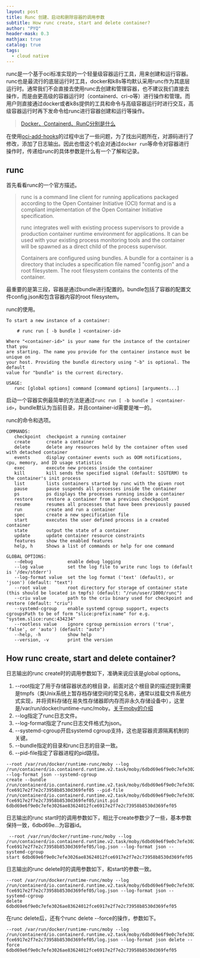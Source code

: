 ```yaml
---
layout: post
title: Runc 创建、启动和删除容器的调用参数
subtitle: How runc create, start and delete container?
author: "PYQ"
header-mask: 0.3
mathjax: true
catalog: true
tags:
  - cloud native
---
```


runc是一个基于oci标准实现的一个轻量级容器运行工具，用来创建和运行容器。runc也是最流行的底层运行时工具，docker和k8s等均默认采用runc作为其底层运行时。通常我们不会直接去使用runc去创建和管理容器，也不建议我们直接去操作，而是由更高级的容器运行时（containerd、cri-o等）进行操作和管理。而用户则直接通过docker或者k8s提供的工具和命令与高级容器运行时进行交互，高级容器运行时再下发命令给runc进行容器创建和运行等操作。

> [Docker、Containerd、RunC分别是什么](https://developer.aliyun.com/article/943302)

在使用[oci-add-hooks](https://github.com/awslabs/oci-add-hooks)的过程中出了一些问题，为了找出问题所在，对源码进行了修改，添加了日志输出。因此也借这个机会对通过`docker run`等命令对容器进行操作时，传递给runc的具体参数是什么有一个了解和记录。

## runc

首先看看runc的一个官方描述。

>runc is a command line client for running applications packaged according to the Open Container Initiative (OCI) format and is a compliant implementation of the Open Container Initiative specification. 
>
>runc integrates well with existing process supervisors to provide a production container runtime environment for applications. It can be used with your existing process monitoring tools and the container will be spawned as a direct child of the process supervisor. 
>
>Containers are configured using bundles. A bundle for a container is a directory that includes a specification file named "config.json" and a root filesystem. The root filesystem contains the contents of the container.

最重要的是第三段，容器是通过bundle进行配置的。bundle包括了容器的配置文件config.json和包含容器内容的root filesystem。

runc的使用。

```shell
To start a new instance of a container:

    # runc run [ -b bundle ] <container-id>

Where "<container-id>" is your name for the instance of the container that you
are starting. The name you provide for the container instance must be unique on
your host. Providing the bundle directory using "-b" is optional. The default
value for "bundle" is the current directory.

USAGE:
   runc [global options] command [command options] [arguments...]
```

启动一个容器实例最简单的方法是通过`runc run [ -b bundle ] <container-id>`，bundle默认为当前目录，并且container-id需要是唯一的。

runc的命令和选项。

```shell
COMMANDS:
   checkpoint  checkpoint a running container
   create      create a container
   delete      delete any resources held by the container often used with detached container
   events      display container events such as OOM notifications, cpu, memory, and IO usage statistics
   exec        execute new process inside the container
   kill        kill sends the specified signal (default: SIGTERM) to the container's init process
   list        lists containers started by runc with the given root
   pause       pause suspends all processes inside the container
   ps          ps displays the processes running inside a container
   restore     restore a container from a previous checkpoint
   resume      resumes all processes that have been previously paused
   run         create and run a container
   spec        create a new specification file
   start       executes the user defined process in a created container
   state       output the state of a container
   update      update container resource constraints
   features    show the enabled features
   help, h     Shows a list of commands or help for one command

GLOBAL OPTIONS:
   --debug             enable debug logging
   --log value         set the log file to write runc logs to (default is '/dev/stderr')
   --log-format value  set the log format ('text' (default), or 'json') (default: "text")
   --root value        root directory for storage of container state (this should be located in tmpfs) (default: "/run/user/1000/runc")
   --criu value        path to the criu binary used for checkpoint and restore (default: "criu")
   --systemd-cgroup    enable systemd cgroup support, expects cgroupsPath to be of form "slice:prefix:name" for e.g. "system.slice:runc:434234"
   --rootless value    ignore cgroup permission errors ('true', 'false', or 'auto') (default: "auto")
   --help, -h          show help
   --version, -v       print the version
```

## How runc create, start and delete container?

日志输出的runc create时的调用参数如下，准确来说应该是global options。

1. --root指定了用于存储容器状态的根目录，前面对这个根目录的描述提到需要是tmpfs（类Unix系统上暂存档存储空间的常见名称，通常以挂载文件系统方式实现，并将资料存储在易失性存储器即内存而非永久存储设备中），这里是/var/run/docker/runtime-runc/moby。[关于moby的介绍](https://cn.linux-console.net/?p=7835#gsc.tab=0)
2. --log指定了runc日志文件。
3. --log-format指定了runc日志文件格式为json。
4. --systemd-cgroup开启systemd cgroup支持，这也是容器资源隔离机制的关键。
5. --bundle指定的目录和runc日志的目录一致。
6. --pid-file指定了容器进程的pid路径。

```shell
--root /var/run/docker/runtime-runc/moby --log
/run/containerd/io.containerd.runtime.v2.task/moby/6dbd69e6f9e0c7efe3026ae83624012fce6917e2f7e2c73958b8530d369fef05/log.json --log-format json --systemd-cgroup 
create --bundle 
/run/containerd/io.containerd.runtime.v2.task/moby/6dbd69e6f9e0c7efe3026ae83624012
fce6917e2f7e2c73958b8530d369fef05 --pid-file 
/run/containerd/io.containerd.runtime.v2.task/moby/6dbd69e6f9e0c7efe3026ae83624012
fce6917e2f7e2c73958b8530d369fef05/init.pid 
6dbd69e6f9e0c7efe3026ae83624012fce6917e2f7e2c73958b8530d369fef05
```

日志输出的runc start时的调用参数如下，相比于create参数少了一些，基本参数保持一致，6dbd69e...为容器id。

```shell
 --root /var/run/docker/runtime-runc/moby --log 
/run/containerd/io.containerd.runtime.v2.task/moby/6dbd69e6f9e0c7efe3026ae83624012
fce6917e2f7e2c73958b8530d369fef05/log.json --log-format json --systemd-cgroup 
start 6dbd69e6f9e0c7efe3026ae83624012fce6917e2f7e2c73958b8530d369fef05
```

日志输出的runc delete时的调用参数如下，和start的参数一致。

```shell
--root /var/run/docker/runtime-runc/moby --log 
/run/containerd/io.containerd.runtime.v2.task/moby/6dbd69e6f9e0c7efe3026ae83624012
fce6917e2f7e2c73958b8530d369fef05/log.json --log-format json --systemd-cgroup 
delete 6dbd69e6f9e0c7efe3026ae83624012fce6917e2f7e2c73958b8530d369fef05
```

在runc delete后，还有个runc delete --force的操作，参数如下。

```shell
--root /var/run/docker/runtime-runc/moby --log 
/run/containerd/io.containerd.runtime.v2.task/moby/6dbd69e6f9e0c7efe3026ae83624012
fce6917e2f7e2c73958b8530d369fef05/log.json --log-format json delete --force 
6dbd69e6f9e0c7efe3026ae83624012fce6917e2f7e2c73958b8530d369fef05
```



